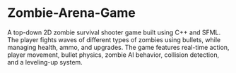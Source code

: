 # Zombie-Arena-Game
A top-down 2D zombie survival shooter game built using C++ and SFML. The player fights waves of different types of zombies using bullets, while managing health, ammo, and upgrades. The game features real-time action, player movement, bullet physics, zombie AI behavior, collision detection, and a leveling-up system.
